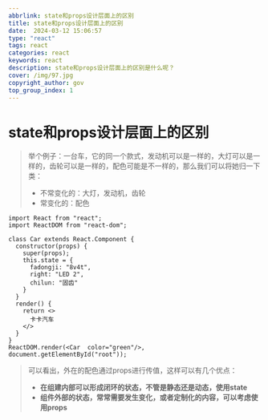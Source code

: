 ```yaml
---
abbrlink: state和props设计层面上的区别
title: state和props设计层面上的区别
date:  2024-03-12 15:06:57
type: "react"
tags: react
categories: react
keywords: react
description: state和props设计层面上的区别是什么呢？
cover: /img/97.jpg
copyright_author: gov
top_group_index: 1
---
```

# state和props设计层面上的区别

> 举个例子：一台车，它的同一个款式，发动机可以是一样的，大灯可以是一样的，齿轮可以是一样的，配色可能是不一样的，那么我们可以将她归一下类：
>
> - 不常变化的：大灯，发动机，齿轮
> - 常变化的：配色

```react
import React from "react";
import ReactDOM from "react-dom";

class Car extends React.Component {
  constructor(props) {
    super(props);
    this.state = {
      fadongji: "8v4t",
      right: "LED 2",
      chilun: "固齿"
    }
  }
  render() {
    return <>
      卡卡汽车
    </>
  }
}
ReactDOM.render(<Car  color="green"/>, document.getElementById("root"));
```

> 可以看出，外在的配色通过props进行传值，这样可以有几个优点：
>
> - **在组建内部可以形成闭环的状态，不管是静态还是动态，使用state**
> - **组件外部的状态，常常需要发生变化，或者定制化的内容，可以考虑使用props**
